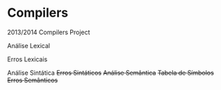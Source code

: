 Compilers
=========

2013/2014 Compilers Project


Análise Lexical

Erros Lexicais

Análise Sintática
~~Erros Sintáticos~~
~~Análise Semântica~~
~~Tabela de Símbolos~~
~~Erros Semânticos~~

